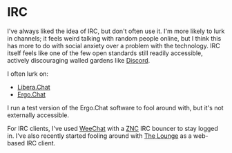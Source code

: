 # IRC

I've always liked the idea of IRC, but don't often use it. I'm more likely to
lurk in channels; it feels weird talking with random people online, but I think
this has more to do with social anxiety over a problem with the technology. IRC
itself feels like one of the few open standards still readily accessible,
actively discouraging walled gardens like [Discord](./discord.md).

I often lurk on:

- [Libera.Chat](https://libera.chat)
- [Ergo.Chat](https://ergo.chat)

I run a test version of the Ergo.Chat software to fool around with, but it's not
externally accessible.

For IRC clients, I've used [WeeChat](https://weechat.org/) with a
[ZNC](https://wiki.znc.in/) IRC bouncer to stay logged in. I've also recently
started fooling around with [The Lounge](https://thelounge.chat/) as a web-based
IRC client.

